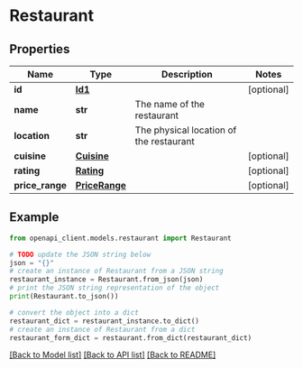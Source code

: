 # Restaurant


## Properties

Name | Type | Description | Notes
------------ | ------------- | ------------- | -------------
**id** | [**Id1**](Id1.md) |  | [optional]
**name** | **str** | The name of the restaurant |
**location** | **str** | The physical location of the restaurant |
**cuisine** | [**Cuisine**](Cuisine.md) |  | [optional]
**rating** | [**Rating**](Rating.md) |  | [optional]
**price_range** | [**PriceRange**](PriceRange.md) |  | [optional]

## Example

```python
from openapi_client.models.restaurant import Restaurant

# TODO update the JSON string below
json = "{}"
# create an instance of Restaurant from a JSON string
restaurant_instance = Restaurant.from_json(json)
# print the JSON string representation of the object
print(Restaurant.to_json())

# convert the object into a dict
restaurant_dict = restaurant_instance.to_dict()
# create an instance of Restaurant from a dict
restaurant_form_dict = restaurant.from_dict(restaurant_dict)
```
[[Back to Model list]](../README.md#documentation-for-models) [[Back to API list]](../README.md#documentation-for-api-endpoints) [[Back to README]](../README.md)
